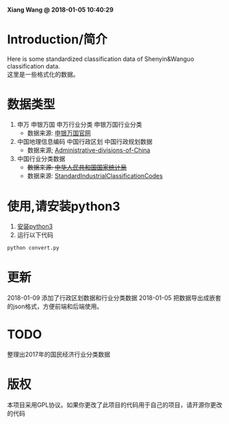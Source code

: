 #### Xiang Wang @ 2018-01-05 10:40:29


# Introduction/简介
Here is some standardized classification data of Shenyin&Wanguo classification data.  
这里是一些格式化的数据。  


# 数据类型
1. 申万 申银万国 申万行业分类 申银万国行业分类  
    * 数据来源: [申银万国官网](http://www.swsindex.com/idx0530.aspx)
2. 中国地理信息编码 中国行政区划 中国行政规划数据
    * 数据来源; [Administrative-divisions-of-China](https://github.com/modood/Administrative-divisions-of-China)
3. 中国行业分类数据
    * ~~数据来源: [中华人民共和国国家统计局](http://www.stats.gov.cn/tjsj/tjbz/201709/t20170929_1539288.html)~~
    * 数据来源: [StandardIndustrialClassificationCodes](https://github.com/EarlYan/StandardIndustrialClassificationCodes)


# 使用,请安装python3
1. [安装python3](https://www.python.org/downloads/)
2. 运行以下代码
```python
python convert.py
```

# 更新
2018-01-09 添加了行政区划数据和行业分类数据
2018-01-05 把数据导出成嵌套的json格式，方便前端和后端使用。

# TODO
整理出2017年的国民经济行业分类数据

# 版权
本项目采用GPL协议。如果你更改了此项目的代码用于自己的项目，请开源你更改的代码
